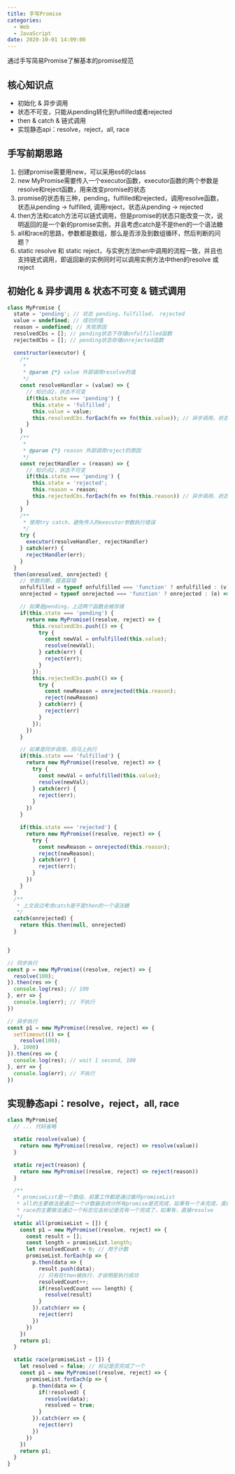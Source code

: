 ```yaml
---
title: 手写Promise
categories:
  - Web
  - JavaScript
date: 2020-10-01 14:09:00
---
```


通过手写简易Promise了解基本的promise规范

<!-- more -->

## 核心知识点
  - 初始化 & 异步调用
  - 状态不可变，只能从pending转化到fulfilled或者rejected
  - then & catch & 链式调用
  - 实现静态api：resolve，reject，all, race

## 手写前期思路

  1. 创建promise需要用new，可以采用es6的class
  2. new MyPromise需要传入一个executor函数，executor函数的两个参数是resolve和reject函数，用来改变promise的状态
  3. promise的状态有三种，pending，fulfilled和rejected，调用resolve函数，状态从pending -> fulfilled, 调用reject，状态从pending -> rejected
  4. then方法和catch方法可以链式调用，但是promise的状态只能改变一次，说明返回的是一个新的promise实例，并且考虑catch是不是then的一个语法糖
  5. all和race的思路，参数都是数组，那么是否涉及到数组循环，然后判断的问题？
  6. static resolve 和 static reject，与实例方法then中调用的流程一致，并且也支持链式调用，即返回新的实例同时可以调用实例方法中then的resolve 或 reject

## 初始化 & 异步调用 & 状态不可变 & 链式调用

```javascript
class MyPromise {
  state = 'pending'; // 状态 pending，fulfilled， rejected
  value = undefined; // 成功的值
  reason = undefined; // 失败原因
  resolvedCbs = []; // pending状态下存储onfulfilled函数
  rejectedCbs = []; // pending状态存储onrejected函数

  constructor(executor) {
    /**
     * 
     * @param {*} value 外部调用resolve的值
     */
    const resolveHandler = (value) => {
      // 知识点2，状态不可变
      if(this.state === 'pending') {
        this.state = 'fulfilled';
        this.value = value;
        this.resolvedCbs.forEach(fn => fn(this.value)); // 异步调用，状态会延迟才变化，所以需要提前存好resolvedCallbacks，等到状态改变再依次执行
      }
    }
    /**
     * 
     * @param {*} reason 外部调用reject的原因
     */
    const rejectHandler = (reason) => {
      // 知识点2，状态不可变
      if(this.state === 'pending') {
        this.state = 'rejected';
        this.reason = reason;
        this.rejectedCbs.forEach(fn => fn(this.reason)) // 异步调用，状态会延迟才变化，所以需要提前存好rejectedCallbacks，等到状态改变再依次执行
      }
    }
    /**
     * 使用try catch，避免传入的executor参数执行错误
     */
    try {
      executor(resolveHandler, rejectHandler)
    } catch(err) {
      rejectHandler(err);
    }
  }
  then(onresolved, onrejected) {
    // 参数判断，提高容错
    onfulfilled = typeof onfulfilled === 'function' ? onfulfilled : (v) => v;
    onrejected = typeof onrejected === 'function' ? onrejected : (e) => e;

    // 如果是pending，上述两个函数会被存储
    if(this.state === 'pending') {
      return new MyPromise((resolve, reject) => {
        this.resolvedCbs.push(() => {
          try {
            const newVal = onfulfilled(this.value);
            resolve(newVal);
          } catch(err) {
            reject(err);
          }
        });
        this.rejectedCbs.push(() => {
          try {
            const newReason = onrejected(this.reason);
            reject(newReason)
          } catch(err) {
            reject(err)
          }
        });
      })
    }

    // 如果是同步调用，则马上执行
    if(this.state === 'fulfilled') {
      return new MyPromise((resolve, reject) => {
        try {
          const newVal = onfulfilled(this.value);
          resolve(newVal);
        } catch(err) {
          reject(err);
        }
      })
    }

    if(this.state === 'rejected') {
      return new MyPromise((resolve, reject) => {
        try {
          const newReason = onrejected(this.reason);
          reject(newReason);
        } catch(err) {
          reject(err);
        }
      })
    }
  }
  /**
   * 上文说过考虑catch是不是then的一个语法糖
   */
  catch(onrejected) {
    return this.then(null, onrejected)
  }


}
```

```javascript
// 同步执行
const p = new MyPromise((resolve, reject) => {
  resolve(100);
}).then(res => {
  console.log(res); // 100
}, err => {
  console.log(err); // 不执行
})

// 异步执行
const p1 = new MyPromise((resolve, reject) => {
  setTimeout(() => {
    resolve(100);
  }, 1000)
}).then(res => {
  console.log(res); // wait 1 second, 100
}, err => {
  console.log(err); // 不执行
})
```

## 实现静态api：resolve，reject，all, race

```javascript
class MyPromise{
  // ... 代码省略

  static resolve(value) {
    return new MyPromise((resolve, reject) => resolve(value))
  }

  static reject(reason) {
    return new MyPromise((resolve, reject) => reject(reason))
  }

  /**
   * promiseList是一个数组，前置工作都是通过循环promiseList
   * all的主要做法是通过一个计数器去统计所有promise是否完成，如果有一个未完成，直接reject结束
   * race的主要做法通过一个标志位去标记是否有一个完成了，如果有，直接resolve
   */
  static all(promiseList = []) {
    const p1 = new MyPromise((resolve, reject) => {
      const result = [];
      const length = promiseList.length;
      let resolvedCount = 0; // 用于计数
      promiseList.forEach(p => {
        p.then(data => {
          result.push(data);
          // 只有在then被执行，才说明是执行成功
          resolvedCount++;
          if(resolvedCount === length) {
            resolve(result)
          }
        }).catch(err => {
          reject(err)
        })
      })
    })
    return p1;
  }

  static race(promiseList = []) {
    let resolved = false; // 标记是否完成了一个
    const p1 = new MyPromise((resolve, reject) => {
      promiseList.forEach(p => {
        p.then(data => {
          if(!resolved) {
            resolve(data);
            resolved = true;
          }
        }).catch(err => {
          reject(err)
        })
      })
    })
    return p1;
  }
}
```